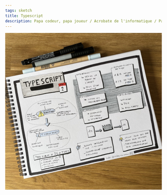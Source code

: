 ```yaml
---
tags: sketch
title: Typescript
description: Papa codeur, papa joueur / Acrobate de l'informatique / Parfois je dessine des flèches et des carrés #php #sketchnote
---
```


![](sketch.jpeg) 
